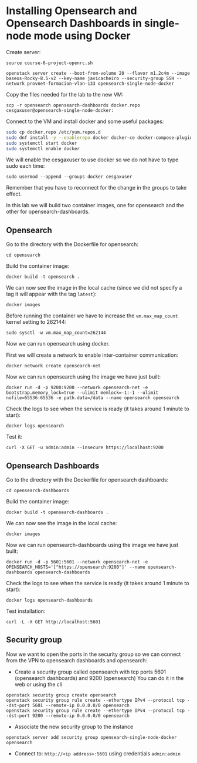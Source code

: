 # Installing Opensearch and Opensearch Dashboards in single-node mode using Docker

Create server:
```
source course-6-project-openrc.sh

openstack server create --boot-from-volume 20 --flavor m1.2c4m --image baseos-Rocky-8.5-v2 --key-name javicacheiro --security-group SSH --network provnet-formacion-vlan-133 opensearch-single-node-docker
```

Copy the files needed for the lab to the new VM:
```
scp -r opensearch opensearch-dashboards docker.repo cesgaxuser@opensearch-single-node-docker:
```

Connect to the VM and install docker and some useful packages:
```bash
sudo cp docker.repo /etc/yum.repos.d
sudo dnf install -y --enablerepo docker docker-ce docker-compose-plugin bash-completion vim
sudo systemctl start docker
sudo systemctl enable docker
```

We will enable the cesgaxuser to use docker so we do not have to type sudo each time:
```
sudo usermod --append --groups docker cesgaxuser
```
Remember that you have to reconnect for the change in the groups to take effect.

In this lab we will build two container images, one for opensearch and the other for opensearch-dashboards.

## Opensearch
Go to the directory with the Dockerfile for opensearch:
```
cd opensearch
```

Build the container image:
```
docker build -t opensearch .
```

We can now see the image in the local cache (since we did not specify a tag it will appear with the tag `latest`):
```
docker images
```

Before running the container we have to increase the `vm.max_map_count` kernel setting to 262144:
```
sudo sysctl -w vm.max_map_count=262144
```

Now we can run opensearch using docker.

First we will create a network to enable inter-container communication:
```
docker network create opensearch-net
```

Now we can run opensearch using the image we have just built:
```
docker run -d -p 9200:9200 --network opensearch-net -e bootstrap.memory_lock=true --ulimit memlock=-1:-1 --ulimit nofile=65536:65536 -e path.data=/data --name opensearch opensearch
```

Check the logs to see when the service is ready (it takes around 1 minute to start):
```
docker logs opensearch
```

Test it:
```
curl -X GET -u admin:admin --insecure https://localhost:9200
```

## Opensearch Dashboards
Go to the directory with the Dockerfile for opensearch dashboards:
```
cd opensearch-dashboards
```

Build the container image:
```
docker build -t opensearch-dashboards .
```

We can now see the image in the local cache:
```
docker images
```

Now we can run opensearch-dashboards using the image we have just built:
```
docker run -d -p 5601:5601 --network opensearch-net -e OPENSEARCH_HOSTS='["https://opensearch:9200"]' --name opensearch-dashboards opensearch-dashboards
```

Check the logs to see when the service is ready (it takes around 1 minute to start):
```
docker logs opensearch-dashboards
```

Test installation:
```
curl -L -X GET http://localhost:5601
```

## Security group
Now we want to open the ports in the security group so we can connect from the VPN to opensearch dashboards and opensearch:
- Create a security group called opensearch with tcp ports 5601 (opensearch dashboards) and 9200 (opensearch)
  You can do it in the web or using the cli
```
openstack security group create opensearch
openstack security group rule create --ethertype IPv4 --protocol tcp --dst-port 5601 --remote-ip 0.0.0.0/0 opensearch
openstack security group rule create --ethertype IPv4 --protocol tcp --dst-port 9200 --remote-ip 0.0.0.0/0 opensearch
```
- Associate the new security group to the instance
```
openstack server add security group opensearch-single-node-docker opensearch
```
- Connect to: `http://<ip address>:5601` using credentials `admin:admin`
